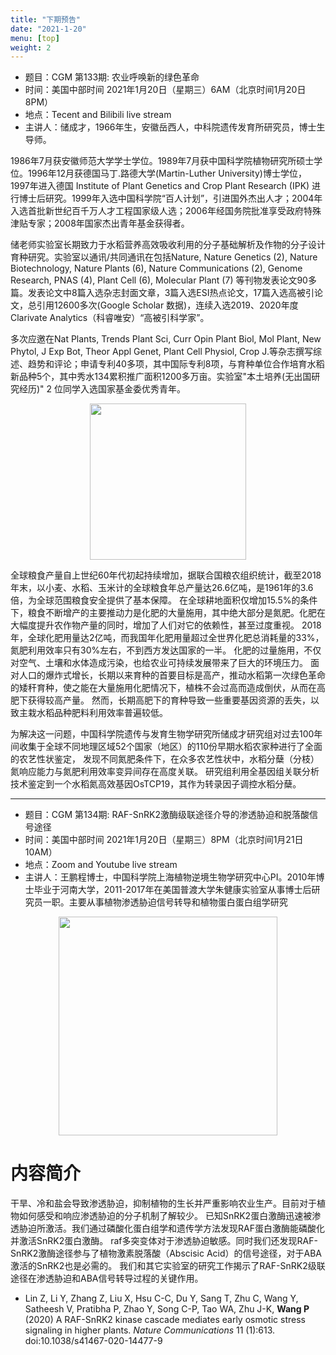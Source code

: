 ```yaml
---
title: "下期预告"
date: "2021-1-20"
menu: [top]
weight: 2
---
```



- 题目：CGM 第133期: 农业呼唤新的绿色革命
- 时间：美国中部时间 2021年1月20日（星期三）6AM（北京时间1月20日 8PM）
- 地点：Tecent and Bilibili live stream
- 主讲人：储成才，1966年生，安徽岳西人，中科院遗传发育所研究员，博士生导师。

1986年7月获安徽师范大学学士学位。1989年7月获中国科学院植物研究所硕士学位。1996年12月获德国马丁.路德大学(Martin-Luther University)博士学位，1997年进入德国 Institute of Plant Genetics and Crop Plant Research (IPK) 进行博士后研究。1999年入选中国科学院“百人计划”，引进国外杰出人才；2004年入选首批新世纪百千万人才工程国家级人选；2006年经国务院批准享受政府特殊津贴专家；2008年国家杰出青年基金获得者。

储老师实验室长期致力于水稻营养高效吸收利用的分子基础解析及作物的分子设计育种研究。实验室以通讯/共同通讯在包括Nature, Nature Genetics (2), Nature Biotechnology, Nature Plants (6), Nature Communications (2), Genome Research, PNAS (4), Plant Cell (6), Molecular Plant (7) 等刊物发表论文90多篇。发表论文中8篇入选杂志封面文章，3篇入选ESI热点论文，17篇入选高被引论文，总引用12600多次(Google Scholar 数据)，连续入选2019、2020年度 Clarivate Analytics（科睿唯安）“高被引科学家”。

多次应邀在Nat Plants, Trends Plant Sci, Curr Opin Plant Biol, Mol Plant, New Phytol, J Exp Bot, Theor Appl Genet, Plant Cell Physiol, Crop J.等杂志撰写综述、趋势和评论；申请专利40多项，其中国际专利8项，与育种单位合作培育水稻新品种5个，其中秀水134累积推广面积1200多万亩。实验室"本土培养(无出国研究经历)" 2 位同学入选国家基金委优秀青年。


<div align="center">
<img src="https://i.loli.net/2021/01/18/cA7UWwfJ9yYqOGL.jpg" height=250>
</div>

全球粮食产量自上世纪60年代初起持续增加，据联合国粮农组织统计，截至2018年末，以小麦、水稻、玉米计的全球粮食年总产量达26.6亿吨，是1961年的3.6倍，为全球范围粮食安全提供了基本保障。
在全球耕地面积仅增加15.5%的条件下，粮食不断增产的主要推动力是化肥的大量施用，其中绝大部分是氮肥。化肥在大幅度提升农作物产量的同时，增加了人们对它的依赖性，甚至过度重视。
2018年，全球化肥用量达2亿吨，而我国年化肥用量超过全世界化肥总消耗量的33%，氮肥利用效率只有30%左右，不到西方发达国家的一半。
化肥的过量施用，不仅对空气、土壤和水体造成污染，也给农业可持续发展带来了巨大的环境压力。
面对人口的爆炸式增长，长期以来育种的首要目标是高产，推动水稻第一次绿色革命的矮秆育种，使之能在大量施用化肥情况下，植株不会过高而造成倒伏，从而在高肥下获得较高产量。
然而，长期高肥下的育种导致一些重要基因资源的丢失，以致主栽水稻品种肥料利用效率普遍较低。

为解决这一问题，中国科学院遗传与发育生物学研究所储成才研究组对过去100年间收集于全球不同地理区域52个国家（地区）的110份早期水稻农家种进行了全面的农艺性状鉴定，
发现不同氮肥条件下，在众多农艺性状中，水稻分蘖（分枝）氮响应能力与氮肥利用效率变异间存在高度关联。
研究组利用全基因组关联分析技术鉴定到一个水稻氮高效基因OsTCP19，其作为转录因子调控水稻分蘖。


----------------------

- 题目：CGM 第134期: RAF-SnRK2激酶级联途径介导的渗透胁迫和脱落酸信号途径
- 时间：美国中部时间 2021年1月20日（星期三）8PM（北京时间1月21日 10AM）
- 地点：Zoom and Youtube live stream
- 主讲人：王鹏程博士，中国科学院上海植物逆境生物学研究中心PI。2010年博士毕业于河南大学，2011-2017年在美国普渡大学朱健康实验室从事博士后研究员一职。主要从事植物渗透胁迫信号转导和植物蛋白蛋白组学研究


<div align="center">
<img src="https://i.loli.net/2021/01/18/yFNGE9eIU5fTcQS.jpg" height=350>
</div>


# 内容简介
干旱、冷和盐会导致渗透胁迫，抑制植物的生长并严重影响农业生产。目前对于植物如何感受和响应渗透胁迫的分子机制了解较少。
已知SnRK2蛋白激酶迅速被渗透胁迫所激活。我们通过磷酸化蛋白组学和遗传学方法发现RAF蛋白激酶能磷酸化并激活SnRK2蛋白激酶。
raf多突变体对于渗透胁迫敏感。同时我们还发现RAF-SnRK2激酶途径参与了植物激素脱落酸（Abscisic Acid）的信号途径，对于ABA激活的SnRK2也是必需的。
我们和其它实验室的研究工作揭示了RAF-SnRK2级联途径在渗透胁迫和ABA信号转导过程的关键作用。

- Lin Z, Li Y, Zhang Z, Liu X, Hsu C-C, Du Y, Sang T, Zhu C, Wang Y, Satheesh V, Pratibha P, Zhao Y, Song C-P, Tao WA, Zhu J-K, **Wang P** (2020) A RAF-SnRK2 kinase cascade mediates early osmotic stress signaling in higher plants. *Nature Communications* 11 (1):613. doi:10.1038/s41467-020-14477-9

